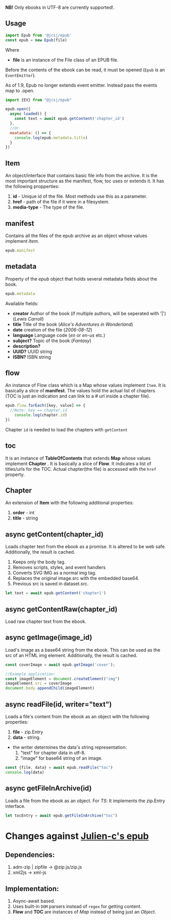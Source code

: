 

**NB!** Only ebooks in UTF-8 are currently supported!.

## Usage 

```js
import Epub from '@jcsj/epub'
const epub = new Epub(file)
```
Where
  * **file** is an instance of the File class of an EPUB file.

Before the contents of the ebook can be read, it must be opened (`Epub` is an `EventEmitter`).

As of 1.9, Epub no longer extends event emitter. Instead pass the events map to .open.
```js
import {EV} from "@jcsj/epub"

epub.open({
  async loaded() {
    const text = await epub.getContent('chapter_id')
  },
  //Or
  meatadata: () => {
    console.log(epub.metadata.title)
  }
})
```

## Item
An object/interface that contains basic file info from the archive. It is the most important structure as the manifest, flow, toc uses or extends it.
It has the following propperties:
1. **id** - Unique id of the file. Most methods use this as a parameter.
1. **href** - path of the file if it were in a filesystem.
1. **media-type** - The type of the file.

## manifest
Contains all the files of the epub archive as an object whose values implement *Item*.

```js
epub.manifest
```

## metadata
Property of the *epub* object that holds several metadata fields about the book.

```js
epub.metadata
```

Available fields:
  * **creator** Author of the book (if multiple authors, will be seperated with '|') (*Lewis Carroll*)
  * **title** Title of the book (*Alice's Adventures in Wonderland*)
  * **date** creation of the file (*2006-08-12*)
  * **language** Language code (*en* or *en-us* etc.)
  * **subject?** Topic of the book (*Fantasy*)
  * **description?**
  * **UUID?** UUID string
  * **ISBN?** ISBN string

## flow

An instance of Flow class which is a Map whose values implement `Item`. It is basically a slice of **manifest**. The values hold the actual list of chapters (TOC is just an indication and can link to a # url inside a chapter file).

```js
epub.flow.forEach([key, value] => {
  //Note: key == chapter.id
    console.log(chapter.id)
})
```

Chapter `id` is needed to load the chapters with `getContent`

## toc
It is an instance of **TableOfContents** that extends **Map** whose values implement **Chapter** . It is basically a slice of **Flow**. It indicates a list of titles/urls for the TOC. Actual chapter(the file) is accessed with the `href` property.

## Chapter
An extension of **Item** with the following additional properties:
1. **order** - int
2. **title** - string

## async getContent(chapter_id)

Loads chapter text from the ebook as a promise. It is altered to be web safe. Additionally, the result is cached.
1. Keeps only the body tag.
1. Removes scripts, styles, and event handlers
1. Converts SVG IMG as a normal img tag.
1. Replaces the original image.src with the embedded base64.
1. Previous src is saved in dataset.src.

```js
let text = await epub.getContent('chapter1')
```

## async getContentRaw(chapter_id)

Load raw chapter text from the ebook.

## async getImage(image_id)
Load's image as a base64 string from the ebook. This can be used as the src of an HTML img element. Additionally, the result is cached. 
```js
const coverImage = await epub.getImage('cover');

//Example application:
const imageElement = document.createElement("img")
imageElement.src = coverImage
document.body.appendChild(imageElement)
```

## async readFile(id, writer="text")
Loads a file's content from the ebook as an object with the following properties: 
1. **file** - zip.Entry
1. **data** - string.
* the writer determines the data's string representation:
  1. "text" for chapter data in utf-8.
  1. "image" for base64 string of an image.
```js
const {file, data} = await epub.readFile("toc")
console.log(data)
```

## async getFileInArchive(id)
Loads a file from the ebook as an object.
For *TS*: It implements the zip.Entry interface.

```js
let tocEntry = await epub.getFileInArchive("toc")
```

# Changes against [Julien-c's epub](https://github.com/julien-c/epub)

## Dependencies:
1. adm-zip | zipfile -> @zip.js/zip.js
2. xml2js -> xml-js

## Implementation:
1. Async-await based.
1. Uses built-in `DOM` parsers instead of `regex` for getting content.
1. **Flow** and **TOC** are instances of *Map* instead of being just an *Object*.